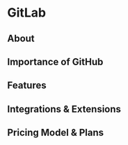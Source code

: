 # GitLab

## About



## Importance of GitHub



## Features



## Integrations & Extensions



## Pricing Model & Plans



